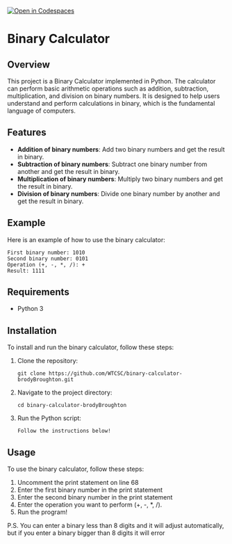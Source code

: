 [![Open in Codespaces](https://classroom.github.com/assets/launch-codespace-2972f46106e565e64193e422d61a12cf1da4916b45550586e14ef0a7c637dd04.svg)](https://classroom.github.com/open-in-codespaces?assignment_repo_id=17649985)
# Binary Calculator

## Overview

This project is a Binary Calculator implemented in Python. The calculator can perform basic arithmetic operations such as addition, subtraction, multiplication, and division on binary numbers. It is designed to help users understand and perform calculations in binary, which is the fundamental language of computers.

## Features

- **Addition of binary numbers**: Add two binary numbers and get the result in binary.
- **Subtraction of binary numbers**: Subtract one binary number from another and get the result in binary.
- **Multiplication of binary numbers**: Multiply two binary numbers and get the result in binary.
- **Division of binary numbers**: Divide one binary number by another and get the result in binary.

## Example

Here is an example of how to use the binary calculator:

```
First binary number: 1010
Second binary number: 0101
Operation (+, -, *, /): +
Result: 1111
```

## Requirements

- Python 3

## Installation

To install and run the binary calculator, follow these steps:

1. Clone the repository:
    ```
    git clone https://github.com/WTCSC/binary-calculator-brodyBroughton.git
    ```
2. Navigate to the project directory:
    ```
    cd binary-calculator-brodyBroughton
    ```
3. Run the Python script:
    ```
    Follow the instructions below!
    ```

## Usage

To use the binary calculator, follow these steps:

1. Uncomment the print statement on line 68
2. Enter the first binary number in the print statement
3. Enter the second binary number in the print statement
4. Enter the operation you want to perform (+, -, *, /).
5. Run the program!

P.S. You can enter a binary less than 8 digits and it will adjust automatically, but if you enter a binary bigger than 8 digits it will error